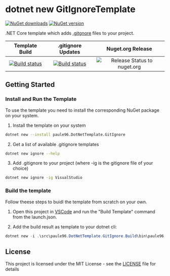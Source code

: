 # dotnet new GitIgnoreTemplate

[![NuGet downloads](https://img.shields.io/nuget/dt/paule96.DotNetTemplate.GitIgnore.svg)](https://www.nuget.org/packages/paule96.DotNetTemplate.GitIgnore/)
[![NuGet version](https://img.shields.io/nuget/vpre/paule96.DotNetTemplate.GitIgnore.svg)](https://www.nuget.org/packages/paule96.DotNetTemplate.GitIgnore/)

.NET Core template which adds [.gitgnore](https://github.com/github/gitignore) files to your project.

|Template Build|.gitignore Updates|Nuget.org Release|
|:-----------------------------------------------------------------------------------------------------------------------------------------------------------------------------------------------------------------------------------------: | :-----------------------------------------------------------------------------------------------------------------------------------------------------------------------------------------------------------------------------------------------------------------: | :---------------------------------------------------------------------------------------------------------------------------------------: |
| [![Build status](https://paule96.visualstudio.com/paule96.DotNetTemplate.GitIgnore/_apis/build/status/paule96.DotNetTemplate.GitIgnore-CI)](https://paule96.visualstudio.com/paule96.DotNetTemplate.GitIgnore/_build/latest?definitionId=1) | [![Build status](https://paule96.visualstudio.com/paule96.DotNetTemplate.GitIgnore/_apis/build/status/Update%20gitignores%20in%20paule96.DotNetTemplate.GitIgnore)](https://paule96.visualstudio.com/paule96.DotNetTemplate.GitIgnore/_build/latest?definitionId=2) | ![Release Status to nuget.org](https://paule96.vsrm.visualstudio.com/_apis/public/Release/badge/26b61fe6-be56-4f0b-94c3-2c001318f7a5/1/2) |

## Getting Started

### Install and Run the Template

To use the template you need to install the corresponding NuGet package on your system.

1. Install the template on your system

```bash
dotnet new --install paule96.DotNetTemplate.GitIgnore
```

2. Get a list of available .gitignore templates

```bash
dotnet new ignore --help
```

3. Add .gitignore to your project (where -ig is the gitignore file of your choice)

```bash
dotnet new ignore -ig VisualStudio
```

### Build the template

Follow theese steps to buidl the template from scratch on your own.

1. Open this project in [VSCode](https://code.visualstudio.com/) and run the "Build Template" command from the launch.json.

2. Add the build result as template to your dotnet cli:

```powershell
dotnet new -i .\src\paule96.DotNetTemplate.GitIgnore.Build\bin\paule96.DotNetTemplate.GitIgnore\
```

## License

This project is licensed under the MIT License - see the [LICENSE](LICENSE) file for details
